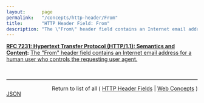 ```yaml
---
layout:      page
permalink:   "/concepts/http-header/From"
title:       "HTTP Header Field: From"
description: "The \"From\" header field contains an Internet email address for a human user who controls the requesting user agent."
---
```


**[RFC 7231: Hypertext Transfer Protocol (HTTP/1.1): Semantics and Content](/specs/IETF/RFC/7231 "The Hypertext Transfer Protocol (HTTP) is an application-level protocol for distributed, collaborative, hypertext information systems. This document defines the semantics of HTTP/1.1 messages as expressed by request methods, request header fields, response status codes, and response header fields, along with the payload of messages (metadata and body content) and mechanisms for content negotiation."):** [The "From" header field contains an Internet email address for a human user who controls the requesting user agent.](http://tools.ietf.org/html/rfc7231#section-5.5.1 "Read documentation for HTTP Header Field &#34;From&#34;")

<br/>
<hr/>

<p style="float : left"><a href="./From.json" title="JSON representing this particular Web Concept value">JSON</a></p>
<p style="text-align: right">Return to list of all ( <a href="../http-headers">HTTP Header Fields</a> | <a href="../">Web Concepts</a> )</p>
